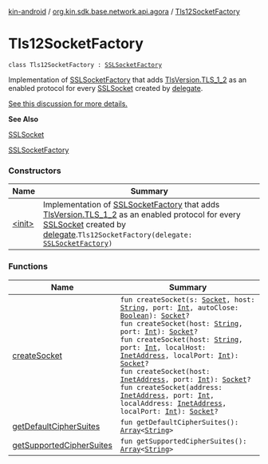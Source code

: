 [kin-android](../../index.md) / [org.kin.sdk.base.network.api.agora](../index.md) / [Tls12SocketFactory](./index.md)

# Tls12SocketFactory

`class Tls12SocketFactory : `[`SSLSocketFactory`](https://docs.oracle.com/javase/6/docs/api/javax/net/ssl/SSLSocketFactory.html)

Implementation of [SSLSocketFactory](https://docs.oracle.com/javase/6/docs/api/javax/net/ssl/SSLSocketFactory.html) that adds [TlsVersion.TLS_1_2](#) as an enabled protocol for every [SSLSocket](https://docs.oracle.com/javase/6/docs/api/javax/net/ssl/SSLSocket.html)
created by [delegate](#).

[See this discussion for more details.](https://github.com/square/okhttp/issues/2372#issuecomment-244807676)

**See Also**

[SSLSocket](https://docs.oracle.com/javase/6/docs/api/javax/net/ssl/SSLSocket.html)

[SSLSocketFactory](https://docs.oracle.com/javase/6/docs/api/javax/net/ssl/SSLSocketFactory.html)

### Constructors

| Name | Summary |
|---|---|
| [&lt;init&gt;](-init-.md) | Implementation of [SSLSocketFactory](https://docs.oracle.com/javase/6/docs/api/javax/net/ssl/SSLSocketFactory.html) that adds [TlsVersion.TLS_1_2](#) as an enabled protocol for every [SSLSocket](https://docs.oracle.com/javase/6/docs/api/javax/net/ssl/SSLSocket.html) created by [delegate](#).`Tls12SocketFactory(delegate: `[`SSLSocketFactory`](https://docs.oracle.com/javase/6/docs/api/javax/net/ssl/SSLSocketFactory.html)`)` |

### Functions

| Name | Summary |
|---|---|
| [createSocket](create-socket.md) | `fun createSocket(s: `[`Socket`](https://docs.oracle.com/javase/6/docs/api/java/net/Socket.html)`, host: `[`String`](https://kotlinlang.org/api/latest/jvm/stdlib/kotlin/-string/index.html)`, port: `[`Int`](https://kotlinlang.org/api/latest/jvm/stdlib/kotlin/-int/index.html)`, autoClose: `[`Boolean`](https://kotlinlang.org/api/latest/jvm/stdlib/kotlin/-boolean/index.html)`): `[`Socket`](https://docs.oracle.com/javase/6/docs/api/java/net/Socket.html)`?`<br>`fun createSocket(host: `[`String`](https://kotlinlang.org/api/latest/jvm/stdlib/kotlin/-string/index.html)`, port: `[`Int`](https://kotlinlang.org/api/latest/jvm/stdlib/kotlin/-int/index.html)`): `[`Socket`](https://docs.oracle.com/javase/6/docs/api/java/net/Socket.html)`?`<br>`fun createSocket(host: `[`String`](https://kotlinlang.org/api/latest/jvm/stdlib/kotlin/-string/index.html)`, port: `[`Int`](https://kotlinlang.org/api/latest/jvm/stdlib/kotlin/-int/index.html)`, localHost: `[`InetAddress`](https://docs.oracle.com/javase/6/docs/api/java/net/InetAddress.html)`, localPort: `[`Int`](https://kotlinlang.org/api/latest/jvm/stdlib/kotlin/-int/index.html)`): `[`Socket`](https://docs.oracle.com/javase/6/docs/api/java/net/Socket.html)`?`<br>`fun createSocket(host: `[`InetAddress`](https://docs.oracle.com/javase/6/docs/api/java/net/InetAddress.html)`, port: `[`Int`](https://kotlinlang.org/api/latest/jvm/stdlib/kotlin/-int/index.html)`): `[`Socket`](https://docs.oracle.com/javase/6/docs/api/java/net/Socket.html)`?`<br>`fun createSocket(address: `[`InetAddress`](https://docs.oracle.com/javase/6/docs/api/java/net/InetAddress.html)`, port: `[`Int`](https://kotlinlang.org/api/latest/jvm/stdlib/kotlin/-int/index.html)`, localAddress: `[`InetAddress`](https://docs.oracle.com/javase/6/docs/api/java/net/InetAddress.html)`, localPort: `[`Int`](https://kotlinlang.org/api/latest/jvm/stdlib/kotlin/-int/index.html)`): `[`Socket`](https://docs.oracle.com/javase/6/docs/api/java/net/Socket.html)`?` |
| [getDefaultCipherSuites](get-default-cipher-suites.md) | `fun getDefaultCipherSuites(): `[`Array`](https://kotlinlang.org/api/latest/jvm/stdlib/kotlin/-array/index.html)`<`[`String`](https://kotlinlang.org/api/latest/jvm/stdlib/kotlin/-string/index.html)`>` |
| [getSupportedCipherSuites](get-supported-cipher-suites.md) | `fun getSupportedCipherSuites(): `[`Array`](https://kotlinlang.org/api/latest/jvm/stdlib/kotlin/-array/index.html)`<`[`String`](https://kotlinlang.org/api/latest/jvm/stdlib/kotlin/-string/index.html)`>` |
